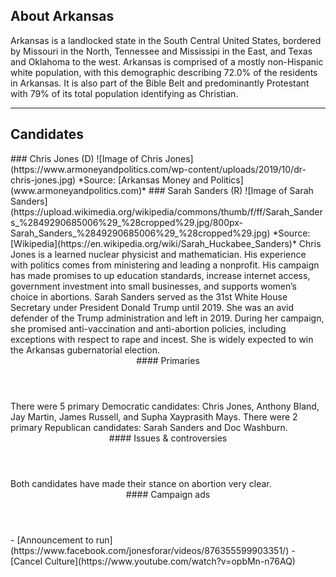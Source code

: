 ## About Arkansas
Arkansas is a landlocked state in the South Central United States, bordered by Missouri in the North, Tennessee and Mississipi in the East, and Texas and Oklahoma to the west. Arkansas is comprised of a mostly non-Hispanic white population, with this demographic describing 72.0% of the residents in Arkansas. It is also part of the Bible Belt and predominantly Protestant with 79% of its total population identifying as Christian. 

---

## Candidates

<Grid>
  <Box>
    ### Chris Jones (D)
    ![Image of Chris Jones](https://www.armoneyandpolitics.com/wp-content/uploads/2019/10/dr-chris-jones.jpg)
    *Source: [Arkansas Money and Politics](www.armoneyandpolitics.com)*
  </Box>
  <Box>
    ### Sarah Sanders (R)
    ![Image of Sarah Sanders](https://upload.wikimedia.org/wikipedia/commons/thumb/f/ff/Sarah_Sanders_%2849290685006%29_%28cropped%29.jpg/800px-Sarah_Sanders_%2849290685006%29_%28cropped%29.jpg)
    *Source: [Wikipedia](https://en.wikipedia.org/wiki/Sarah_Huckabee_Sanders)*
  </Box>

  <Box>
    Chris Jones is a learned nuclear physicist and mathematician. His experience with politics comes from ministering and leading a nonprofit. His campaign has made promises to up education standards, increase internet access, government investment into small businesses, and supports women’s choice in abortions.
  </Box>
  <Box>
    Sarah Sanders served as the 31st White House Secretary under President Donald Trump until 2019. She was an avid defender of the Trump administration and left in 2019. During her campaign, she promised anti-vaccination and anti-abortion policies, including exceptions with respect to rape and incest. She is widely expected to win the Arkansas gubernatorial election.
  </Box>

  <Header>
    #### Primaries
  </Header>
  <Box>
    There were 5 primary Democratic candidates: Chris Jones, Anthony Bland, Jay Martin, James Russell, and Supha Xayprasith Mays.
  </Box>
  <Box>
    There were 2 primary Republican candidates: Sarah Sanders and Doc Washburn.
  </Box>

  <Header>
    #### Issues & controversies
  </Header>

  <WideBox>
    Both candidates have made their stance on abortion very clear.
  </WideBox>
 
  <Header>
    #### Campaign ads
  </Header>
  <Box>
    - [Announcement to run](https://www.facebook.com/jonesforar/videos/876355599903351/)
  </Box>
  <Box>
    - [Cancel Culture](https://www.youtube.com/watch?v=opbMn-n76AQ)
  </Box>
</Grid>
